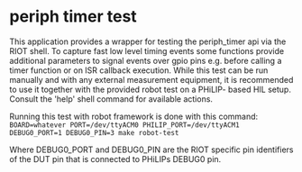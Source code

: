 # periph timer test

This application provides a wrapper for testing the periph_timer api via the
RIOT shell. To capture fast low level timing events some functions provide
additional parameters to signal events over gpio pins e.g. before calling a
timer function or on ISR callback execution.
While this test can be run manually and with any external measurement equipment,
it is recommended to use it together with the provided robot test on a PHiLIP-
based HIL setup.
Consult the 'help' shell command for available actions.

Running this test with robot framework is done with this command:
`BOARD=whatever PORT=/dev/ttyACM0 PHILIP_PORT=/dev/ttyACM1 DEBUG0_PORT=1 DEBUG0_PIN=3 make robot-test`

Where DEBUG0_PORT and DEBUG0_PIN are the RIOT specific pin identifiers of the
DUT pin that is connected to PHiLIPs DEBUG0 pin.
